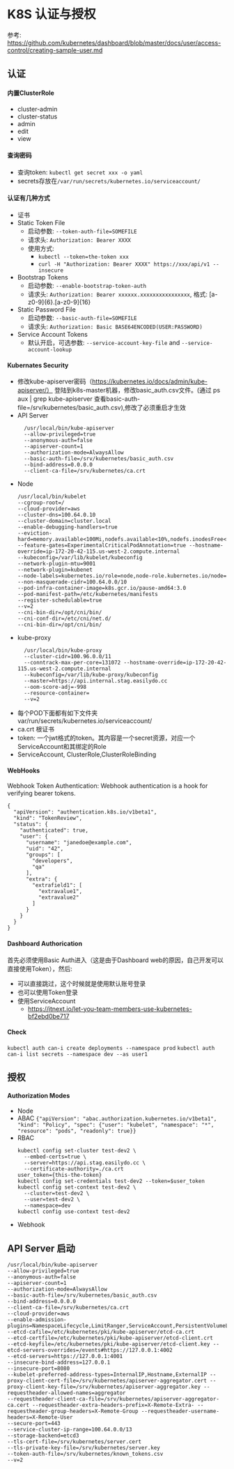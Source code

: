 # K8S 认证与授权
参考: https://github.com/kubernetes/dashboard/blob/master/docs/user/access-control/creating-sample-user.md
## 认证
#### 内置ClusterRole
- cluster-admin
- cluster-status
- admin
- edit 
- view
#### 查询密码
- 查询token: `kubectl get secret xxx -o yaml`
- secrets存放在`/var/run/secrets/kubernetes.io/serviceaccount/`
#### 认证有几种方式
- 证书
- Static Token File
  - 启动参数: `--token-auth-file=SOMEFILE`
  - 请求头: `Authorization: Bearer XXXX`
  - 使用方式: 
    - `kubectl --token=the-token xxx`
    - `curl -H "Authorization: Bearer XXXX" https://xxx/api/v1 --insecure`
- Bootstrap Tokens
  - 启动参数: `--enable-bootstrap-token-auth`
  - 请求头: `Authorization: Bearer xxxxxx.xxxxxxxxxxxxxxxx`, 格式: [a-z0-9]{6}\.[a-z0-9]{16}
- Static Password File
  - 启动参数: `--basic-auth-file=SOMEFILE`
  - 请求头: `Authorization: Basic BASE64ENCODED(USER:PASSWORD)`
- Service Account Tokens
  - 默认开启，可选参数: `--service-account-key-file` and `--service-account-lookup`
#### Kubernates Security
- 修改kube-apiserver密码（https://kubernetes.io/docs/admin/kube-apiserver/）
登陆到k8s-master机器，修改basic_auth.csv文件。(通过 ps aux | grep kube-apiserver 查看basic-auth-file=/srv/kubernetes/basic_auth.csv),修改了必须重启才生效
- API Server
  ```
    /usr/local/bin/kube-apiserver 
    --allow-privileged=true 
    --anonymous-auth=false 
    --apiserver-count=1 
    --authorization-mode=AlwaysAllow 
    --basic-auth-file=/srv/kubernetes/basic_auth.csv 
    --bind-address=0.0.0.0 
    --client-ca-file=/srv/kubernetes/ca.crt
  ```
- Node
  ```
  /usr/local/bin/kubelet 
  --cgroup-root=/ 
  --cloud-provider=aws 
  --cluster-dns=100.64.0.10 
  --cluster-domain=cluster.local 
  --enable-debugging-handlers=true 
  --eviction-hard=memory.available<100Mi,nodefs.available<10%,nodefs.inodesFree<5%,imagefs.available<10%,imagefs.inodesFree<5% --feature-gates=ExperimentalCriticalPodAnnotation=true --hostname-override=ip-172-20-42-115.us-west-2.compute.internal 
  --kubeconfig=/var/lib/kubelet/kubeconfig 
  --network-plugin-mtu=9001 
  --network-plugin=kubenet 
  --node-labels=kubernetes.io/role=node,node-role.kubernetes.io/node= 
  --non-masquerade-cidr=100.64.0.0/10 
  --pod-infra-container-image=k8s.gcr.io/pause-amd64:3.0 
  --pod-manifest-path=/etc/kubernetes/manifests 
  --register-schedulable=true 
  --v=2 
  --cni-bin-dir=/opt/cni/bin/ 
  --cni-conf-dir=/etc/cni/net.d/ 
  --cni-bin-dir=/opt/cni/bin/
  ```
- kube-proxy
  ```
    /usr/local/bin/kube-proxy 
    --cluster-cidr=100.96.0.0/11 
    --conntrack-max-per-core=131072 --hostname-override=ip-172-20-42-115.us-west-2.compute.internal 
    --kubeconfig=/var/lib/kube-proxy/kubeconfig 
    --master=https://api.internal.stag.easilydo.cc 
    --oom-score-adj=-998 
    --resource-container= 
    --v=2
  ```
- 每个POD下面都有如下文件夹
var/run/secrets/kubernetes.io/serviceaccount/
- ca.crt 根证书
- token: 一个jwt格式的token。其内容是一个secret资源，对应一个ServiceAccount和其绑定的Role
- ServiceAccount, ClusterRole,ClusterRoleBinding
#### WebHooks
Webhook Token Authentication: Webhook authentication is a hook for verifying bearer tokens.
```
{
  "apiVersion": "authentication.k8s.io/v1beta1",
  "kind": "TokenReview",
  "status": {
    "authenticated": true,
    "user": {
      "username": "janedoe@example.com",
      "uid": "42",
      "groups": [
        "developers",
        "qa"
      ],
      "extra": {
        "extrafield1": [
          "extravalue1",
          "extravalue2"
        ]
      }
    }
  }
}
```
#### Dashboard Authorication
首先必须使用Basic Auth进入（这是由于Dashboard web的原因，自己开发可以直接使用Token），然后:
- 可以直接跳过，这个时候就是使用默认账号登录
- 也可以使用Token登录
- 使用ServiceAccount
  - https://itnext.io/let-you-team-members-use-kubernetes-bf2ebd0be717
#### Check
`kubectl auth can-i create deployments --namespace prod`
`kubectl auth can-i list secrets --namespace dev --as user1`
## 授权
#### Authorization Modes
- Node
- ABAC
  `{"apiVersion": "abac.authorization.kubernetes.io/v1beta1", "kind": "Policy", "spec": {"user": "kubelet", "namespace": "*", "resource": "pods", "readonly": true}}`
- RBAC
  ```
  kubectl config set-cluster test-dev2 \
    --embed-certs=true \
    --server=https://api.stag.easilydo.cc \
    --certificate-authority=./ca.crt
  user_token={this-the-token}
  kubectl config set-credentials test-dev2 --token=$user_token
  kubectl config set-context test-dev2 \
    --cluster=test-dev2 \
    --user=test-dev2 \
    --namespace=dev
  kubectl config use-context test-dev2
  ```
- Webhook
## API Server 启动
```
/usr/local/bin/kube-apiserver 
--allow-privileged=true 
--anonymous-auth=false 
--apiserver-count=1 
--authorization-mode=AlwaysAllow
--basic-auth-file=/srv/kubernetes/basic_auth.csv 
--bind-address=0.0.0.0 
--client-ca-file=/srv/kubernetes/ca.crt 
--cloud-provider=aws 
--enable-admission-plugins=NamespaceLifecycle,LimitRanger,ServiceAccount,PersistentVolumeLabel,DefaultStorageClass,DefaultTolerationSeconds,MutatingAdmissionWebhook,ValidatingAdmissionWebhook,NodeRestriction,ResourceQuota 
--etcd-cafile=/etc/kubernetes/pki/kube-apiserver/etcd-ca.crt 
--etcd-certfile=/etc/kubernetes/pki/kube-apiserver/etcd-client.crt 
--etcd-keyfile=/etc/kubernetes/pki/kube-apiserver/etcd-client.key --etcd-servers-overrides=/events#https://127.0.0.1:4002 
--etcd-servers=https://127.0.0.1:4001 
--insecure-bind-address=127.0.0.1 
--insecure-port=8080 
--kubelet-preferred-address-types=InternalIP,Hostname,ExternalIP --proxy-client-cert-file=/srv/kubernetes/apiserver-aggregator.cert --proxy-client-key-file=/srv/kubernetes/apiserver-aggregator.key --requestheader-allowed-names=aggregator 
--requestheader-client-ca-file=/srv/kubernetes/apiserver-aggregator-ca.cert --requestheader-extra-headers-prefix=X-Remote-Extra- --requestheader-group-headers=X-Remote-Group --requestheader-username-headers=X-Remote-User 
--secure-port=443 
--service-cluster-ip-range=100.64.0.0/13 
--storage-backend=etcd3 
--tls-cert-file=/srv/kubernetes/server.cert 
--tls-private-key-file=/srv/kubernetes/server.key 
--token-auth-file=/srv/kubernetes/known_tokens.csv 
--v=2
```
